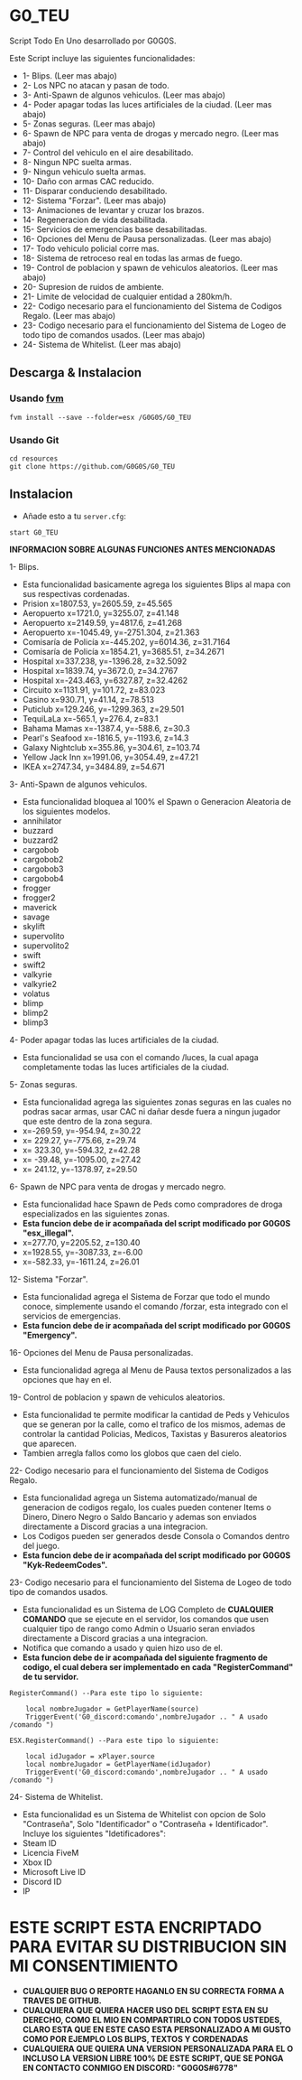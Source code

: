 # G0_TEU

Script Todo En Uno desarrollado por G0G0S.

Este Script incluye las siguientes funcionalidades:

+ 1- Blips. (Leer mas abajo)
+ 2- Los NPC no atacan y pasan de todo.
+ 3- Anti-Spawn de algunos vehiculos. (Leer mas abajo)
+ 4- Poder apagar todas las luces artificiales de la ciudad. (Leer mas abajo)
+ 5- Zonas seguras. (Leer mas abajo)
+ 6- Spawn de NPC para venta de drogas y mercado negro. (Leer mas abajo)
+ 7- Control del vehiculo en el aire desabilitado.
+ 8- Ningun NPC suelta armas.
+ 9- Ningun vehiculo suelta armas.
+ 10- Daño con armas CAC reducido.
+ 11- Disparar conduciendo desabilitado.
+ 12- Sistema "Forzar". (Leer mas abajo)
+ 13- Animaciones de levantar y cruzar los brazos.
+ 14- Regeneracion de vida desabilitada.
+ 15- Servicios de emergencias base desabilitadas.
+ 16- Opciones del Menu de Pausa personalizadas. (Leer mas abajo)
+ 17- Todo vehiculo policial corre mas.
+ 18- Sistema de retroceso real en todas las armas de fuego.
+ 19- Control de poblacion y spawn de vehiculos aleatorios. (Leer mas abajo)
+ 20- Supresion de ruidos de ambiente.
+ 21- Limite de velocidad de cualquier entidad a 280km/h.
+ 22- Codigo necesario para el funcionamiento del Sistema de Codigos Regalo. (Leer mas abajo)
+ 23- Codigo necesario para el funcionamiento del Sistema de Logeo de todo tipo de comandos usados. (Leer mas abajo)
+ 24- Sistema de Whitelist. (Leer mas abajo)

## Descarga & Instalacion

### Usando [fvm](https://github.com/qlaffont/fvm-installer)
```
fvm install --save --folder=esx /G0G0S/G0_TEU
```

### Usando Git
```
cd resources
git clone https://github.com/G0G0S/G0_TEU
```

## Instalacion
- Añade esto a tu `server.cfg`:

```
start G0_TEU
```

**INFORMACION SOBRE ALGUNAS FUNCIONES ANTES MENCIONADAS**

1- Blips.
+ Esta funcionalidad basicamente agrega los siguientes Blips al mapa con sus respectivas cordenadas.
+ Prision x=1807.53, y=2605.59, z=45.565
+ Aeropuerto x=1721.0, y=3255.07, z=41.148
+ Aeropuerto x=2149.59, y=4817.6, z=41.268
+ Aeropuerto x=-1045.49, y=-2751.304, z=21.363
+ Comisaría de Policía x=-445.202, y=6014.36, z=31.7164
+ Comisaría de Policía x=1854.21, y=3685.51, z=34.2671
+ Hospital x=337.238, y=-1396.28, z=32.5092
+ Hospital x=1839.74, y=3672.0, z=34.2767
+ Hospital x=-243.463, y=6327.87, z=32.4262
+ Circuito x=1131.91, y=101.72, z=83.023
+ Casino x=930.71, y=41.14, z=78.513
+ Puticlub x=129.246, y=-1299.363, z=29.501
+ TequiLaLa x=-565.1, y=276.4, z=83.1
+ Bahama Mamas x=-1387.4, y=-588.6, z=30.3
+ Pearl's Seafood x=-1816.5, y=-1193.6, z=14.3
+ Galaxy Nightclub x=355.86, y=304.61, z=103.74
+ Yellow Jack Inn x=1991.06, y=3054.49, z=47.21
+ IKEA x=2747.34, y=3484.89, z=54.671

3- Anti-Spawn de algunos vehiculos.
+ Esta funcionalidad bloquea al 100% el Spawn o Generacion Aleatoria de los siguientes modelos.
+ annihilator
+ buzzard
+ buzzard2
+ cargobob
+ cargobob2
+ cargobob3
+ cargobob4
+ frogger
+ frogger2
+ maverick
+ savage
+ skylift
+ supervolito
+ supervolito2
+ swift
+ swift2
+ valkyrie
+ valkyrie2
+ volatus
+ blimp
+ blimp2
+ blimp3

4- Poder apagar todas las luces artificiales de la ciudad.
+ Esta funcionalidad se usa con el comando /luces, la cual apaga completamente todas las luces artificiales de la ciudad.

5- Zonas seguras.
+ Esta funcionalidad agrega las siguientes zonas seguras en las cuales no podras sacar armas, usar CAC ni dañar desde fuera a ningun jugador que este dentro de la zona segura.
+ x=-269.59, y=-954.94, z=30.22
+ x= 229.27, y=-775.66, z=29.74
+ x= 323.30, y=-594.32, z=42.28
+ x= -39.48, y=-1095.00, z=27.42
+ x= 241.12, y=-1378.97, z=29.50

6- Spawn de NPC para venta de drogas y mercado negro.
+ Esta funcionalidad hace Spawn de Peds como compradores de droga especializados en las siguientes zonas.
+ **Esta funcion debe de ir acompañada del script modificado por G0G0S "esx_illegal".**
+ x=277.70, y=2205.52, z=130.40
+ x=1928.55, y=-3087.33, z=-6.00
+ x=-582.33, y=-1611.24, z=26.01

12- Sistema "Forzar".
+ Esta funcionalidad agrega el Sistema de Forzar que todo el mundo conoce, simplemente usando el comando /forzar, esta integrado con el servicios de emergencias.
+ **Esta funcion debe de ir acompañada del script modificado por G0G0S "Emergency".**

16- Opciones del Menu de Pausa personalizadas.
+ Esta funcionalidad agrega al Menu de Pausa textos personalizados a las opciones que hay en el.

19- Control de poblacion y spawn de vehiculos aleatorios.
+ Esta funcionalidad te permite modificar la cantidad de Peds y Vehiculos que se generan por la calle, como el trafico de los mismos, ademas de controlar la cantidad Policias, Medicos, Taxistas y Basureros aleatorios que aparecen.
+ Tambien arregla fallos como los globos que caen del cielo.

22- Codigo necesario para el funcionamiento del Sistema de Codigos Regalo.
+ Esta funcionalidad agrega un Sistema automatizado/manual de generacion de codigos regalo, los cuales pueden contener Items o Dinero, Dinero Negro o Saldo Bancario y ademas son enviados directamente a Discord gracias a una integracion.
+ Los Codigos pueden ser generados desde Consola o Comandos dentro del juego.
+ **Esta funcion debe de ir acompañada del script modificado por G0G0S "Kyk-RedeemCodes".**

23- Codigo necesario para el funcionamiento del Sistema de Logeo de todo tipo de comandos usados.
+ Esta funcionalidad es un Sistema de LOG Completo de **CUALQUIER COMANDO** que se ejecute en el servidor, los comandos que usen cualquier tipo de rango como Admin o Usuario seran enviados directamente a Discord gracias a una integracion.
+ Notifica que comando a usado y quien hizo uso de el.
+ **Esta funcion debe de ir acompañada del siguiente fragmento de codigo, el cual debera ser implementado en cada "RegisterCommand" de tu servidor.**
```
RegisterCommand() --Para este tipo lo siguiente:

    local nombreJugador = GetPlayerName(source)
    TriggerEvent('G0_discord:comando',nombreJugador .. " A usado /comando ")
	
ESX.RegisterCommand() --Para este tipo lo siguiente:

	local idJugador = xPlayer.source
	local nombreJugador = GetPlayerName(idJugador)
    TriggerEvent('G0_discord:comando',nombreJugador .. " A usado /comando ")
```

24- Sistema de Whitelist.
+ Esta funcionalidad es un Sistema de Whitelist con opcion de Solo "Contraseña", Solo "Identificador" o "Contraseña + Identificador". Incluye los siguientes "Idetificadores":
+ Steam ID
+ Licencia FiveM
+ Xbox ID
+ Microsoft Live ID
+ Discord ID
+ IP


# ESTE SCRIPT ESTA ENCRIPTADO PARA EVITAR SU DISTRIBUCION SIN MI CONSENTIMIENTO

+ **CUALQUIER BUG O REPORTE HAGANLO EN SU CORRECTA FORMA A TRAVES DE GITHUB.**
+ **CUALQUIERA QUE QUIERA HACER USO DEL SCRIPT ESTA EN SU DERECHO, COMO EL MIO EN COMPARTIRLO CON TODOS USTEDES, CLARO ESTA QUE EN ESTE CASO ESTA PERSONALIZADO A MI GUSTO COMO POR EJEMPLO LOS BLIPS, TEXTOS Y CORDENADAS**
+ **CUALQUIERA QUE QUIERA UNA VERSION PERSONALIZADA PARA EL O INCLUSO LA VERSION LIBRE 100% DE ESTE SCRIPT, QUE SE PONGA EN CONTACTO CONMIGO EN DISCORD: "G0G0S#6778"**
